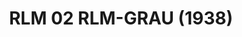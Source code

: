 ---
layout: product
title: "RLM 02 RLM-GRAU (1938)"
price: "330" 
desc: "Nitro 10mL"
img_path: "/assets/img/RC265.webp"
brand: "AK "
available: true
special_offer: false
new: false
soon: false
cat: "020000"
subcat: "020200"
subsubcat: "020201"
sifra: "RC265"
popular: false
spec: true
---